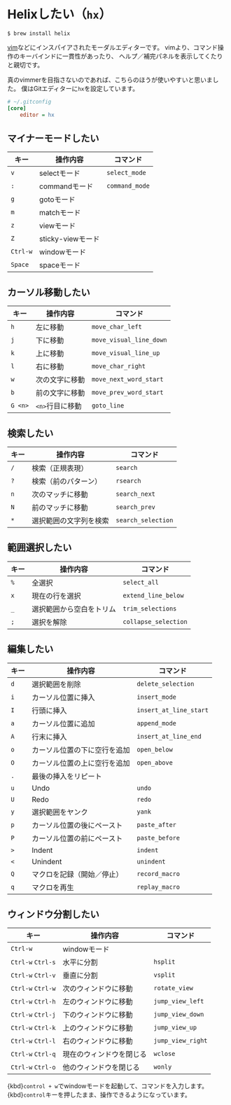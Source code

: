# Helixしたい（``hx``）

```console
$ brew install helix
```

[vim](./command-vim.md)などにインスパイアされたモーダルエディターです。
vimより、コマンド操作のキーバインドに一貫性があったり、
ヘルプ／補完パネルを表示してくたりと親切です。

真のvimmerを目指さないのであれば、こちらのほうが使いやすいと思いました。
僕はGitエディターに``hx``を設定しています。

```cfg
# ~/.gitconfig
[core]
    editor = hx
```

## マイナーモードしたい

| キー | 操作内容 | コマンド |
|---|---|---|
| `v` | selectモード | `select_mode` |
| `:` | commandモード | `command_mode` |
| `g` | gotoモード | |
| `m` | matchモード | |
| `z` | viewモード | |
| `Z` | sticky-viewモード | |
| `Ctrl-w` | windowモード | |
| `Space` | spaceモード | |

## カーソル移動したい

| キー | 操作内容 | コマンド |
|---|---|---|
| `h` | 左に移動 | `move_char_left` |
| `j` | 下に移動 | `move_visual_line_down` |
| `k` | 上に移動 | `move_visual_line_up` |
| `l` | 右に移動 | `move_char_right` |
| `w` | 次の文字に移動 | `move_next_word_start` |
| `b` | 前の文字に移動 | `move_prev_word_start` |
| `G <n>` | `<n>`行目に移動 | `goto_line` |

## 検索したい

| キー | 操作内容 | コマンド |
|---|---|---|
| `/` | 検索（正規表現） | `search` |
| `?` | 検索（前のパターン） | `rsearch` |
| `n` | 次のマッチに移動 | `search_next` |
| `N` | 前のマッチに移動 | `search_prev` |
| `*` | 選択範囲の文字列を検索 | `search_selection` |

## 範囲選択したい

| キー | 操作内容 | コマンド |
|---|---|---|
| `%` | 全選択 | `select_all` |
| `x` | 現在の行を選択 | `extend_line_below` |
| `_` | 選択範囲から空白をトリム | `trim_selections` |
| `;` | 選択を解除 | `collapse_selection` |

## 編集したい

| キー | 操作内容 | コマンド |
|---|---|---|
| `d` | 選択範囲を削除 | `delete_selection` |
| `i` | カーソル位置に挿入 | `insert_mode` |
| `I` | 行頭に挿入 | `insert_at_line_start` |
| `a` | カーソル位置に追加 | `append_mode` |
| `A` | 行末に挿入 | `insert_at_line_end` |
| `o` | カーソル位置の下に空行を追加 | `open_below` |
| `O` | カーソル位置の上に空行を追加 | `open_above` |
| `.` | 最後の挿入をリピート | |
| `u` | Undo | `undo` |
| `U` | Redo | `redo` |
| `y` | 選択範囲をヤンク | `yank` |
| `p` | カーソル位置の後にペースト | `paste_after` |
| `P` | カーソル位置の前にペースト | `paste_before` |
| `>` | Indent | `indent` |
| `<` | Unindent | `unindent` |
| `Q` | マクロを記録（開始／停止） | `record_macro` |
| `q` | マクロを再生 | `replay_macro` |

## ウィンドウ分割したい

| キー | 操作内容 | コマンド |
|---|---|---|
| `Ctrl-w` | windowモード | |
| `Ctrl-w` `Ctrl-s` | 水平に分割 | `hsplit` |
| `Ctrl-w` `Ctrl-v` | 垂直に分割 | `vsplit` |
| `Ctrl-w` `Ctrl-w` | 次のウィンドウに移動 | `rotate_view` |
| `Ctrl-w` `Ctrl-h` | 左のウィンドウに移動 | `jump_view_left` |
| `Ctrl-w` `Ctrl-j` | 下のウィンドウに移動 | `jump_view_down` |
| `Ctrl-w` `Ctrl-k` | 上のウィンドウに移動 | `jump_view_up` |
| `Ctrl-w` `Ctrl-l` | 右のウィンドウに移動 | `jump_view_right` |
| `Ctrl-w` `Ctrl-q` | 現在のウィンドウを閉じる | `wclose` |
| `Ctrl-w` `Ctrl-o` | 他のウィンドウを閉じる | `wonly` |

{kbd}`control + w`でwindowモードを起動して、コマンドを入力します。
{kbd}`control`キーを押したまま、操作できるようになっています。
